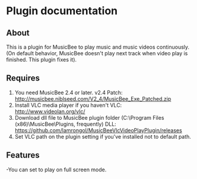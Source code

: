 ﻿Plugin documentation
====================

About
-----
This is a plugin for MusicBee to play music and music videos continuously.
(On default behavior, MusicBee doesn't play next track when video play is finished. This plugin fixes it).

Requires
-----
1. You need MusicBee 2.4 or later.
   v2.4 Patch: http://musicbee.niblseed.com/V2_4/MusicBee_Exe_Patched.zip
2. Install VLC media player if you haven't
   VLC: http://www.videolan.org/vlc/
3. Download dll file to MusicBee plugin folder (C:\Program Files (x86)\MusicBee\Plugins, frequently)
   DLL: https://github.com/lamrongol/MusicBeeVlcVideoPlayPlugin/releases
4. Set VLC path on the plugin setting if you've installed not to default path.

Features
-----
-You can set to play on full screen mode.
